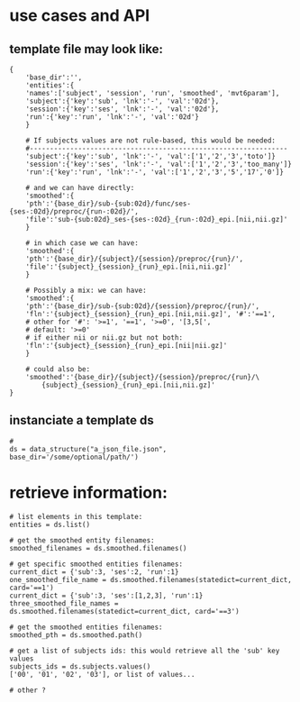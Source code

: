 # use cases and API

## template file may look like:
	
	{
	    'base_dir':'',
	    'entities':{
		'names':['subject', 'session', 'run', 'smoothed', 'mvt6param'],
		'subject':{'key':'sub', 'lnk':'-', 'val':'02d'},
		'session':{'key':'ses', 'lnk':'-', 'val':'02d'},
		'run':{'key':'run', 'lnk':'-', 'val':'02d'}
	    }

	    # If subjects values are not rule-based, this would be needed:
	    #----------------------------------------------------------------
	    'subject':{'key':'sub', 'lnk':'-', 'val':['1','2','3','toto']}
	    'session':{'key':'ses', 'lnk':'-', 'val':['1','2','3','too_many']}
	    'run':{'key':'run', 'lnk':'-', 'val':['1','2','3','5','17','0']}

	    # and we can have directly:
	    'smoothed':{
		'pth':'{base_dir}/sub-{sub:02d}/func/ses-{ses-:02d}/preproc/{run-:02d}/',
		'file':'sub-{sub:02d}_ses-{ses-:02d}_{run-:02d}_epi.[nii,nii.gz]'
	    }

	    # in which case we can have:
	    'smoothed':{
		'pth':'{base_dir}/{subject}/{session}/preproc/{run}/',
		'file':'{subject}_{session}_{run}_epi.[nii,nii.gz]'
	    }

	    # Possibly a mix: we can have:
	    'smoothed':{
		'pth':'{base_dir}/sub-{sub:02d}/{session}/preproc/{run}/',
		'fln':'{subject}_{session}_{run}_epi.[nii,nii.gz]', '#':'==1',
		# other for '#': '>=1', '==1', '>=0', '[3,5[', 
		# default: '>=0'
		# if either nii or nii.gz but not both:
		'fln':'{subject}_{session}_{run}_epi.[nii|nii.gz]'
	    }

	    # could also be:
	    'smoothed':'{base_dir}/{subject}/{session}/preproc/{run}/\
			{subject}_{session}_{run}_epi.[nii,nii.gz]'
	}
	

## instanciate a template ds 
	
	# 
	ds = data_structure("a_json_file.json", base_dir='/some/optional/path/')

# retrieve information: 

	# list elements in this template:
	entities = ds.list()

	# get the smoothed entity filenames:
	smoothed_filenames = ds.smoothed.filenames()

	# get specific smoothed entities filenames:
	current_dict = {'sub':3, 'ses':2, 'run':1}
	one_smoothed_file_name = ds.smoothed.filenames(statedict=current_dict, card='==1')
	current_dict = {'sub':3, 'ses':[1,2,3], 'run':1}
	three_smoothed_file_names = ds.smoothed.filenames(statedict=current_dict, card='==3')

	# get the smoothed entities filenames:
	smoothed_pth = ds.smoothed.path()

	# get a list of subjects ids: this would retrieve all the 'sub' key values
	subjects_ids = ds.subjects.values()
	['00', '01', '02', '03'], or list of values...

	# other ?





